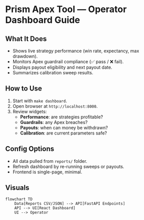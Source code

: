 # Prism Apex Tool — Operator Dashboard Guide

## What It Does
- Shows live strategy performance (win rate, expectancy, max drawdown).
- Monitors Apex guardrail compliance (✅ pass / ❌ fail).
- Displays payout eligibility and next payout date.
- Summarizes calibration sweep results.

## How to Use
1. Start with `make dashboard`.
2. Open browser at `http://localhost:8000`.
3. Review widgets:
   - **Performance**: are strategies profitable?
   - **Guardrails**: any Apex breaches?
   - **Payouts**: when can money be withdrawn?
   - **Calibration**: are current parameters safe?

## Config Options
- All data pulled from `reports/` folder.
- Refresh dashboard by re-running sweeps or payouts.
- Frontend is single-page, minimal.

## Visuals
```mermaid
flowchart TD
    Data[Reports CSV/JSON] --> API[FastAPI Endpoints]
    API --> UI[React Dashboard]
    UI --> Operator
```
